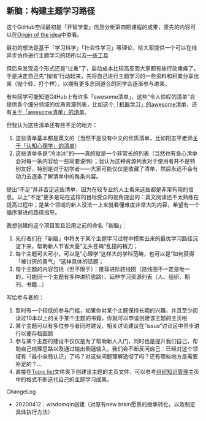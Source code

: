 ## 新脑：构建主题学习路径

这个GitHub空间最初是「开智学堂」信息分析第四期课程的成果，原先的内容可以在[Origin of the idea](https://github.com/wisdomqin/base-of-new-brain/tree/master/Origin%20of%20the%20idea)中查看。

最初的想法是基于「学习科学」「社会性学习」等理论，给大家提供一个可以在线异步协作进行主题学习的场所以及[一些工具](https://github.com/wisdomqin/base-of-new-brain/blob/master/Origin%20of%20the%20idea/Action%20Manual%201.0.m)

但后来发现这个形式还是“过重”了，启动成本比较高反而大家都有些行动瘫痪了。于是决定自己先“悄悄”行动起来，先将自己进行主题学习的一些资料和积累分享出来（抛个转、打个样），以期有更多志同道合的同学会逐渐参与进来。

有些同学可能知道GitHub上有许多「awesome清单」，这些“令人惊叹的清单”会提供各个细分领域的优质资源列表，比如这个[「机器学习」的awesome清单](https://github.com/josephmisiti/awesome-machine-learning)，还有[关于「awesome清单」的清单](https://github.com/sindresorhus/awesome)。

但我认为这些清单还有些不足的地方：

1. 这些清单基本都是英文的（当然不是没有中文的优质清单，比如阳志平老师[关于「认知心理学」的清单](https://github.com/ouyangzhiping/awesome-cognitive-science)）
2. 这些清单多是“冷冰冰”的——真的就是一个非常长的列表（当然也有良心清单会对每一条内容给一些简要说明）；我认为这种资源列表对于使用者并不是特别友好，特别是对于初学者——大家可能仅仅是收藏了清单，然后永远不会有动力去逐条了解清单中的每条内容。

提出“不足”并非否定这些清单，因为在较专业的人士看来这些都是非常有用的信息。以上“不足”更多是站在这样的目标受众的视角提出的：英文阅读还不太熟练在提高过程中；是某个领域的新人没法一上来就看懂难度非常大的内容，希望有一个循序渐进的路径指导。

我想创建的这个项目暂且沿用之前的命名「新脑」：

1. 先行者们在「新脑」中将关于某个主题学习过程中摸索出来的最优学习路径沉淀下来，帮助新人节省大量”无头苍蝇“乱撞的精力；
2. 每个主题可大可小，可以是”心理学“这样大的学科范畴，也可以是”如何获得「被讨厌的勇气」“这样具体的话题；
3. 每个主题的内容包括（但不限于）：推荐进阶路线图（路线图不一定是唯一的，可能同一个主题有多种进阶思路）、延伸学习资源列表（人、组织、期刊、书籍...）

写给参与者的：

1. 暂时有一个较低的参与门槛，如果你对某个主题保持长期的兴趣，并且至少阅读过10本以上的关于某个主题的书籍，你就可以申请创建该主题的主页啦
2. 某个主题可以有多位参与者同时建设，相关讨论建议在”issue“讨论区中异步进行以便存档回顾
3. 参与某个主题的建设不仅仅是为了帮助新人入门，同时也是提升我们自己，帮助自己梳理思路以及通过输出倒逼输入，我们会不断反问自己：已经对这个领域有「最小全局认识」了吗？对这些问题理解透彻了吗？还有哪些地方是需要补足的？...
4. 直接在[Topic list](https://github.com/wisdomqin/base-of-new-brain/tree/master/Toptic%20list)文件夹下创建该主题的主页文件，可以参考[组织知识管理](https://github.com/wisdomqin/base-of-new-brain/blob/master/Toptic%20list/%E7%BB%84%E7%BB%87%E7%9F%A5%E8%AF%86%E7%AE%A1%E7%90%86.md)主页中的格式不断迭代自己的主题学习成果。

ChangeLog

- 20200412：wisdomqin创建（对原有new brain愿景的继承转化，以及制定具体执行方法）


